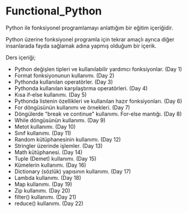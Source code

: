# Functional_Python
Python ile fonksiyonel programlamayı anlattığım bir eğitim içeriğidir. 







Python üzerine fonksiyonel programla için tekrar amaçlı ayrıca diğer insanlarada fayda sağlamak adına yapmış olduğum bir içerik. 


Ders içeriği;
- Python değişlen tipleri ve kullanılabilir yardımcı fonksiyonlar. (Day 1)
- Format fonksiyonunun kullanımı. (Day 2)
- Pythonda kullanılan operatörler. (Day 3)
- Pythonda kullanılan karşılaştırma operatörleri. (Day 4)
- Kısa if-else kullanımı. (Day 5)
- Pythonda listenin özellikleri ve kullanılan hazır fonksiyonları. (Day 6)
- For döngüsünün kullanımı ve örnekleri. (Day 7)
- Döngülerde "break ve continue" kullanımı. For-else mantığı. (Day 8)
- While döngüsünün kullanımı. (Day 9)
- Metot kullanımı. (Day 10)
- Sınıf kullanımı. (Day 11)
- Random kütüphanesinin kullanımı. (Day 12)
- Stringler üzerinde işlemler. (Day 13)
- Math kütüphanesi. (Day 14)
- Tuple (Demet) kullanımı. (Day 15)
- Kümelerin kullanımı. (Day 16)
- Dictionary (sözlük) yapısının kullanımı. (Day 17)
- Lambda kullanımı. (Day 18)
- Map kullanımı. (Day 19)
- Zip kullanımı. (Day 20)
- filter() kullanımı. (Day 21)
- reduce() kullanımı. (Day 22)
